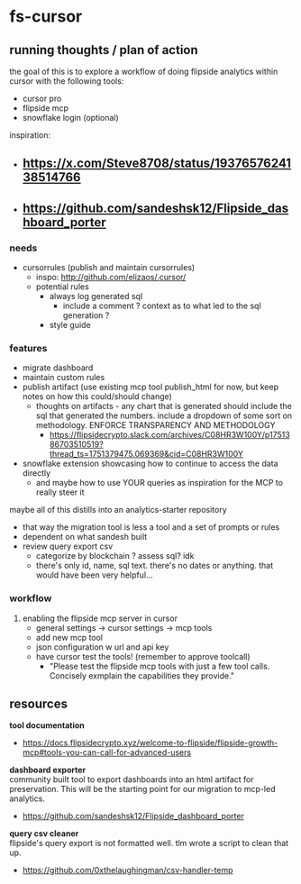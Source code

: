 # fs-cursor

## running thoughts / plan of action
the goal of this is to explore a workflow of doing flipside analytics within cursor with the following tools:
 - cursor pro
 - flipside mcp
 - snowflake login (optional)

inspiration:
 - https://x.com/Steve8708/status/1937657624138514766
    - 
 - https://github.com/sandeshsk12/Flipside_dashboard_porter
    - 

### needs
 - cursorrules (publish and maintain cursorrules)
    - inspo: http://github.com/elizaos/.cursor/
    - potential rules
        - always log generated sql
            - include a comment ? context as to what led to the sql generation ?
        - style guide

### features
 - migrate dashboard
 - maintain custom rules
 - publish artifact (use existing mcp tool publish_html for now, but keep notes on how this could/should change)
    - thoughts on artifacts - any chart that is generated should include the sql that generated the numbers. include a dropdown of some sort on methodology. ENFORCE TRANSPARENCY AND METHODOLOGY
        - https://flipsidecrypto.slack.com/archives/C08HR3W100Y/p1751386703510519?thread_ts=1751379475.069369&cid=C08HR3W100Y
 - snowflake extension showcasing how to continue to access the data directly
    - and maybe how to use YOUR queries as inspiration for the MCP to really steer it

maybe all of this distills into an analytics-starter repository
 - that way the migration tool is less a tool and a set of prompts or rules
 - dependent on what sandesh built
 - review query export csv
    - categorize by blockchain ? assess sql? idk 
    - there's only id, name, sql text. there's no dates or anything. that would have been very helpful...

### workflow
 1. enabling the flipside mcp server in cursor
    - general settings -> cursor settings -> mcp tools
    - add new mcp tool
    - json configuration w url and api key
    - have cursor test the tools! (remember to approve toolcall)
        - "Please test the flipside mcp tools with just a few tool calls. Concisely exmplain the capabilities they provide."

## resources
**tool documentation**  
 - https://docs.flipsidecrypto.xyz/welcome-to-flipside/flipside-growth-mcp#tools-you-can-call-for-advanced-users

**dashboard exporter**  
community built tool to export dashboards into an html artifact for preservation. This will be the starting point for our migration to mcp-led analytics.  
 - https://github.com/sandeshsk12/Flipside_dashboard_porter

**query csv cleaner**  
flipside's query export is not formatted well. tlm wrote a script to clean that up.
 - https://github.com/0xthelaughingman/csv-handler-temp
